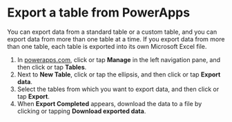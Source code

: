 <properties
	pageTitle="Export data | Microsoft PowerApps"
	description="Export a table from the Common Data Model for PowerApps"
	services="powerapps"
	documentationCenter="na"
	authors="RobinARH"
	manager="erikre"
	editor=""
	tags=""/>

<tags
   ms.service="powerapps"
   ms.devlang="na"
   ms.topic="article"
   ms.tgt_pltfrm="na"
   ms.workload="na"
   ms.date="07/18/2016"
   ms.author="robinr"/>

# Export a table from PowerApps #
You can export data from a standard table or a custom table, and you can export data from more than one table at a time. If you export data from more than one table, each table is exported into its own Microsoft Excel file.

1. In [powerapps.com](https://web.powerapps.com), click or tap **Manage** in the left navigation pane, and then click or tap **Tables**.
1. Next to **New Table**, click or tap the ellipsis, and then click or tap **Export data**.
1. Select the tables from which you want to export data, and then click or tap **Export**.
1. When **Export Completed** appears, download the data to a file by clicking or tapping **Download exported data**.
